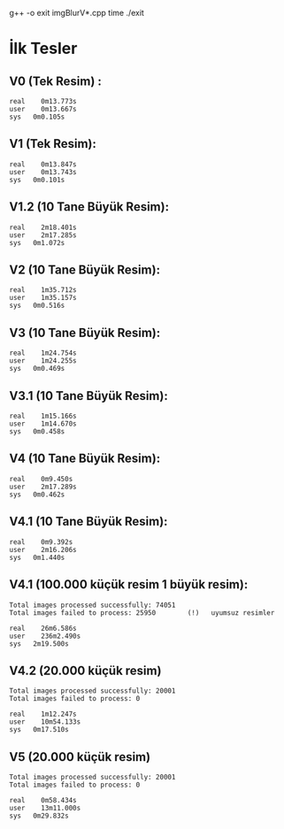g++ -o exit imgBlurV*.cpp
time ./exit

# İlk Tesler

## V0 (Tek Resim) :
```
real	0m13.773s
user	0m13.667s
sys	  0m0.105s
```
## V1 (Tek Resim):
```
real	0m13.847s
user	0m13.743s
sys	  0m0.101s
```

## V1.2 (10 Tane Büyük Resim):
```
real	2m18.401s
user	2m17.285s
sys	  0m1.072s
```

## V2 (10 Tane Büyük Resim):
```
real	1m35.712s
user	1m35.157s
sys	  0m0.516s
```

## V3 (10 Tane Büyük Resim):
```
real	1m24.754s
user	1m24.255s
sys	  0m0.469s
```

## V3.1 (10 Tane Büyük Resim):
```
real	1m15.166s
user	1m14.670s
sys	  0m0.458s
```

## V4 (10 Tane Büyük Resim):
```
real	0m9.450s
user	2m17.289s
sys	  0m0.462s
```

## V4.1 (10 Tane Büyük Resim):
```
real	0m9.392s
user	2m16.206s
sys	  0m1.440s
```

## V4.1 (100.000 küçük resim 1 büyük resim):
```
Total images processed successfully: 74051
Total images failed to process: 25950        (!)   uyumsuz resimler

real	26m6.586s
user	236m2.490s
sys	  2m19.500s
```

## V4.2 (20.000 küçük resim)
```
Total images processed successfully: 20001
Total images failed to process: 0

real	1m12.247s
user	10m54.133s
sys	  0m17.510s
```

## V5 (20.000 küçük resim)
```
Total images processed successfully: 20001
Total images failed to process: 0

real	0m58.434s
user	13m11.000s
sys	  0m29.832s
```
